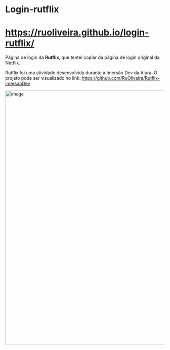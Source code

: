 # Login-rutflix
# https://ruoliveira.github.io/login-rutflix/

Página de login da <strong>Rutflix</strong>, que tentei copiar da página de login original da Netflix.

Rutflix foi uma atividade desenvolvida durante a Imersão Dev da Alura. O projeto pode ser visualizado no link: https://github.com/RuOliveira/Rutflix-imersaoDev

<img width="800" alt="image" src="https://user-images.githubusercontent.com/89203812/184661507-ff2116ab-045e-4fb6-8ade-7886c508b513.png">
